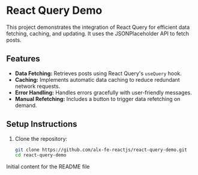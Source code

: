 # React Query Demo

This project demonstrates the integration of React Query for efficient data fetching, caching, and updating. It uses the JSONPlaceholder API to fetch posts.

## Features

- **Data Fetching:** Retrieves posts using React Query's `useQuery` hook.
- **Caching:** Implements automatic data caching to reduce redundant network requests.
- **Error Handling:** Handles errors gracefully with user-friendly messages.
- **Manual Refetching:** Includes a button to trigger data refetching on demand.

## Setup Instructions

1. Clone the repository:
   ```bash
   git clone https://github.com/alx-fe-reactjs/react-query-demo.git
   cd react-query-demo
Initial content for the README file
